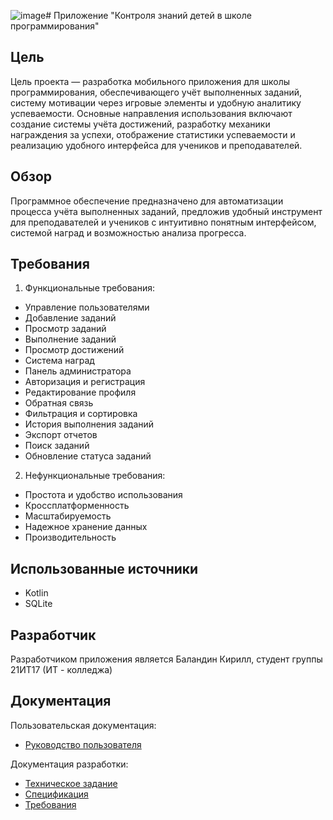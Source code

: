 ![image](https://github.com/user-attachments/assets/d3ac1bcb-56c7-4500-a988-05334b8e5ca1)# Приложение "Контроля знаний детей в школе программирования"


## Цель 

Цель проекта — разработка мобильного приложения для школы программирования, обеспечивающего учёт выполненных заданий, систему мотивации через игровые элементы и удобную аналитику успеваемости. Основные направления использования включают создание системы учёта достижений, разработку механики награждения за успехи, отображение статистики успеваемости и реализацию удобного интерфейса для учеников и преподавателей.  

## Обзор 

Программное обеспечение предназначено для автоматизации процесса учёта выполненных заданий, предложив удобный инструмент для преподавателей и учеников с интуитивно понятным интерфейсом, системой наград и возможностью анализа прогресса.  

## Требования

1. Функциональные требования:

- Управление пользователями
- Добавление заданий
- Просмотр заданий
- Выполнение заданий
- Просмотр достижений
- Система наград
- Панель администратора
- Авторизация и регистрация
- Редактирование профиля
- Обратная связь
- Фильтрация и сортировка
- История выполнения заданий
- Экспорт отчетов
- Поиск заданий
- Обновление статуса заданий


  
2. Нефункциональные требования:

- Простота и удобство использования
- Кроссплатформенность
- Масштабируемость
- Надежное хранение данных
- Производительность



## Использованные источники 

- Kotlin
- SQLite

## Разработчик

Разработчиком приложения является Баландин Кирилл, студент группы 21ИТ17 (ИТ - колледжа) 


## Документация 

Пользовательская документация:

- [Руководство пользователя]()
  
Документация разработки:

- [Техническое задание]()
- [Спецификация]()
- [Требования]()
